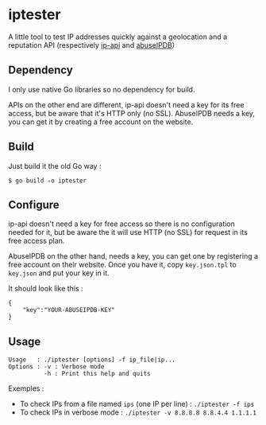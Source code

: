 # iptester
A little tool to test IP addresses quickly against a geolocation and a reputation API (respectively [ip-api](https://ip-api.com/) and [abuseIPDB](https://www.abuseipdb.com/))

## Dependency
I only use native Go libraries so no dependency for build.

APIs on the other end are different, ip-api doesn't need a key for its free access, but be aware that it's HTTP only (no SSL). AbuseIPDB needs a key, you can get it by creating a free account on the website.

## Build
Just build it the old Go way :
```
$ go build -o iptester
```

## Configure
ip-api doesn't need a key for free access so there is no configuration needed for it, but be aware the it will use HTTP (no SSL) for request in its free access plan.

AbuseIPDB on the other hand, needs a key, you can get one by registering a free account on their website. Once you have it, copy `key.json.tpl` to `key.json` and put your key in it.

It should look like this :
```
{
    "key":"YOUR-ABUSEIPDB-KEY"
}
```

## Usage
```
Usage   : ./iptester [options] -f ip_file|ip...
Options : -v : Verbose mode
          -h : Print this help and quits
```

Exemples :
* To check IPs from a file named `ips` (one IP per line) : `./iptester -f ips`
* To check IPs in verbose mode : `./iptester -v 8.8.8.8 8.8.4.4 1.1.1.1`
